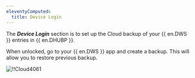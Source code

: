 ```yaml
---
eleventyComputed:
  title: Device Login
---
```

The ***Device Login*** section is to set up the Cloud backup of your {{ en.DWS }} entries in {{ en.DHUBP }}.  

When unlocked, go to your {{ en.DWS }} app and create a backup. This will allow you to restore previous backup.  

![!!Cloud4061](https://webdevolutions.azureedge.net/docs/en/cloud/Cloud4061.png) 
